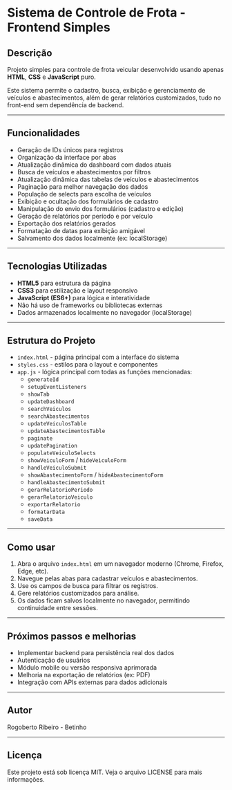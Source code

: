# Sistema de Controle de Frota - Frontend Simples

## Descrição

Projeto simples para controle de frota veicular desenvolvido usando apenas **HTML**, **CSS** e **JavaScript** puro. 

Este sistema permite o cadastro, busca, exibição e gerenciamento de veículos e abastecimentos, além de gerar relatórios customizados, tudo no front-end sem dependência de backend.

---

## Funcionalidades

- Geração de IDs únicos para registros  
- Organização da interface por abas  
- Atualização dinâmica do dashboard com dados atuais  
- Busca de veículos e abastecimentos por filtros  
- Atualização dinâmica das tabelas de veículos e abastecimentos  
- Paginação para melhor navegação dos dados  
- População de selects para escolha de veículos  
- Exibição e ocultação dos formulários de cadastro  
- Manipulação do envio dos formulários (cadastro e edição)  
- Geração de relatórios por período e por veículo  
- Exportação dos relatórios gerados  
- Formatação de datas para exibição amigável  
- Salvamento dos dados localmente (ex: localStorage)  

---

## Tecnologias Utilizadas

- **HTML5** para estrutura da página  
- **CSS3** para estilização e layout responsivo  
- **JavaScript (ES6+)** para lógica e interatividade  
- Não há uso de frameworks ou bibliotecas externas  
- Dados armazenados localmente no navegador (localStorage)  

---

## Estrutura do Projeto

- `index.html` - página principal com a interface do sistema  
- `styles.css` - estilos para o layout e componentes  
- `app.js` - lógica principal com todas as funções mencionadas:  
  - `generateId`  
  - `setupEventListeners`  
  - `showTab`  
  - `updateDashboard`  
  - `searchVeiculos`  
  - `searchAbastecimentos`  
  - `updateVeiculosTable`  
  - `updateAbastecimentosTable`  
  - `paginate`  
  - `updatePagination`  
  - `populateVeiculoSelects`  
  - `showVeiculoForm` / `hideVeiculoForm`  
  - `handleVeiculoSubmit`  
  - `showAbastecimentoForm` / `hideAbastecimentoForm`  
  - `handleAbastecimentoSubmit`  
  - `gerarRelatorioPeriodo`  
  - `gerarRelatorioVeiculo`  
  - `exportarRelatorio`  
  - `formatarData`  
  - `saveData`  

---

## Como usar

1. Abra o arquivo `index.html` em um navegador moderno (Chrome, Firefox, Edge, etc).  
2. Navegue pelas abas para cadastrar veículos e abastecimentos.  
3. Use os campos de busca para filtrar os registros.  
4. Gere relatórios customizados para análise.  
5. Os dados ficam salvos localmente no navegador, permitindo continuidade entre sessões.  

---

## Próximos passos e melhorias

- Implementar backend para persistência real dos dados  
- Autenticação de usuários  
- Módulo mobile ou versão responsiva aprimorada  
- Melhoria na exportação de relatórios (ex: PDF)  
- Integração com APIs externas para dados adicionais  

---

## Autor

Rogoberto Ribeiro - Betinho

---

## Licença

Este projeto está sob licença MIT. Veja o arquivo LICENSE para mais informações.
